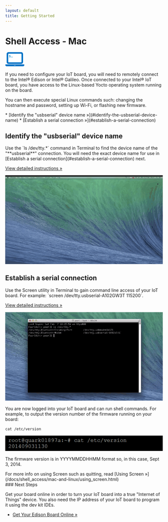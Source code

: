 ```yaml
---
layout: default
title: Getting Started
---
```


# Shell Access - Mac 

![computer icon with command prompt](../images/icon-computer_shell.png)

If you need to configure your IoT board, you will need to remotely connect to the Intel® Edison or Intel® Galileo. Once connected to your Intel® IoT board, you have access to the Linux-based Yocto operating system running on the board. 

You can then execute special Linux commands such: changing the hostname and password, setting up Wi-Fi, or flashing new firmware.

<div id="toc" class="box" markdown="1">
* [Identify the "usbserial" device name »](#identify-the-usbserial-device-name)
* [Establish a serial connection »](#establish-a-serial-connection)
</div>

<!-- <div id="related-videos" class="callout video">
[Shell Access – Mac](https://software.intel.com/en-us/videos/shell-access-mac)
</div> -->

## Identify the "usbserial" device name 

<div class="tldr" markdown="1">
Use the `ls /dev/tty.*` command in Terminal to find the device name of the "**usbserial**" connection. You will need the exact device name for use in [Establish a serial connection](#establish-a-serial-connection) next. 

[View detailed instructions »](details-identify_usbserial.html)
</div>

[![Animated gif: using Terminal to find the USB device name](images/identify_usbserial-animated.gif)](details-identify_usbserial.html)


## Establish a serial connection

<div class="tldr" markdown="1">
Use the Screen utility in Terminal to gain command line access of your IoT board. For example: `screen /dev/tty.usbserial-A102GW3T 115200`. 

[View detailed instructions »](details-screen_connection.html)
</div>

[![Animated gif: using Screen utility to connect to IoT board](images/screen_connection-animated.gif)](details-screen_connection.html)


<div class="callout done" markdown="1">
You are now logged into your IoT board and can run shell commands. For example, to output the version number of the firmware running on your board:

```
cat /etc/version
```

![example output after running cat command](../images/firmware_version_output.png)

The firmware version is in YYYYMMDDHHMM format so, in this case, Sept 3, 2014.
</div>

<div class="callout goto" markdown="1">
For more info on using Screen such as quitting, read [Using Screen »](/docs/shell_access/mac-and-linux/using_screen.html)
</div>


<div id="next-steps" class="note" markdown="1">
### Next Steps

Get your board online in order to turn your IoT board into a true "Internet of Things" device. You also need the IP address of your IoT board to program it using the dev kit IDEs.

* [Get Your Edison Board Online »](/docs/connectivity/wifi/connect.html)
</div>